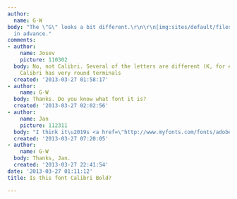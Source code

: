 ```yaml
---
author:
  name: G-W
body: "The \"G\" looks a bit different.\r\n\r\n[img:sites/default/files/old-images/Untitled1_4958.jpg]\r\n\r\n[img:sites/default/files/old-images/Untitled2_5724.jpg]\r\n\r\nThanks
  in advance."
comments:
- author:
    name: Josev
    picture: 110302
  body: No, not Calibri. Several of the letters are different (K, for example) and
    Calibri has very round terminals
  created: '2013-03-27 01:58:17'
- author:
    name: G-W
  body: Thanks. Do you know what font it is?
  created: '2013-03-27 02:02:56'
- author:
    name: Jan
    picture: 112311
  body: "I think it\u2019s <a href=\"http://www.myfonts.com/fonts/adobe/myriad/\">Myriad</a>."
  created: '2013-03-27 07:20:05'
- author:
    name: G-W
  body: Thanks, Jan.
  created: '2013-03-27 22:41:54'
date: '2013-03-27 01:11:12'
title: Is this font Calibri Bold?

---
```

